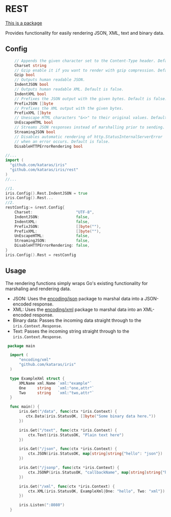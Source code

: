 # REST

[This is a package](https://github.com/kataras/iris/tree/master/rest)

Provides functionality for easily rendering JSON, XML, text and binary data.

## Config


```go
    // Appends the given character set to the Content-Type header. Default is "UTF-8".
	Charset string
	// Gzip enable it if you want to render with gzip compression. Default is false
	Gzip bool
	// Outputs human readable JSON.
	IndentJSON bool
	// Outputs human readable XML. Default is false.
	IndentXML bool
	// Prefixes the JSON output with the given bytes. Default is false.
	PrefixJSON []byte
	// Prefixes the XML output with the given bytes.
	PrefixXML []byte
	// Unescape HTML characters "&<>" to their original values. Default is false.
	UnEscapeHTML bool
	// Streams JSON responses instead of marshalling prior to sending. Default is false.
	StreamingJSON bool
	// Disables automatic rendering of http.StatusInternalServerError
    // when an error occurs. Default is false.
	DisableHTTPErrorRendering bool

```
```go
//...
import (
  "github.com/kataras/iris"
  "github.com/kataras/iris/rest"
)
//...

//1.
iris.Config().Rest.IndentJSON = true
iris.Config().Rest...
//2.
restConfig:= &rest.Config{
	Charset:                   "UTF-8",
	IndentJSON:                false,
	IndentXML:                 false,
	PrefixJSON:                []byte(""),
	PrefixXML:                 []byte(""),
	UnEscapeHTML:              false,
	StreamingJSON:             false,
	DisableHTTPErrorRendering: false,
}
iris.Config().Rest = restConfig


```
## Usage
The rendering functions simply wraps Go's existing functionality for marshaling and rendering data.

- JSON: Uses the [encoding/json](http://golang.org/pkg/encoding/json/) package to marshal data into a JSON-encoded response.
- XML: Uses the [encoding/xml](http://golang.org/pkg/encoding/xml/) package to marshal data into an XML-encoded response.
- Binary data: Passes the incoming data straight through to the `iris.Context.Response`.
- Text: Passes the incoming string straight through to the ``iris.Context.Response``.


~~~ go
 package main

  import (
      "encoding/xml"
      "github.com/kataras/iris"
  )

  type ExampleXml struct {
      XMLName xml.Name `xml:"example"`
      One     string   `xml:"one,attr"`
      Two     string   `xml:"two,attr"`
  }

  func main() {
      iris.Get("/data", func(ctx *iris.Context) {
         ctx.Data(iris.StatusOK, []byte("Some binary data here."))
      })

      iris.Get("/text", func(ctx *iris.Context) {
          ctx.Text(iris.StatusOK, "Plain text here")
      })

      iris.Get("/json", func(ctx *iris.Context) {
          ctx.JSON(iris.StatusOK, map[string]string{"hello": "json"})
      })

      iris.Get("/jsonp", func(ctx *iris.Context) {
          ctx.JSONP(iris.StatusOK, "callbackName", map[string]string{"hello": "jsonp"})
      })

      iris.Get("/xml", func(ctx *iris.Context) {
          ctx.XML(iris.StatusOK, ExampleXml{One: "hello", Two: "xml"})
      })

      iris.Listen(":8080")
  }
~~~